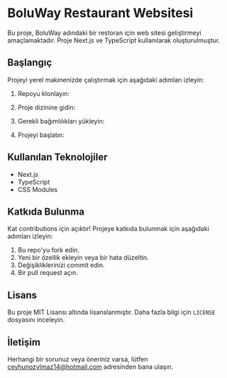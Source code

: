 # BoluWay Restaurant Websitesi

Bu proje, BoluWay adındaki bir restoran için web sitesi geliştirmeyi amaçlamaktadır. Proje Next.js ve TypeScript kullanılarak oluşturulmuştur.

## Başlangıç

Projeyi yerel makinenizde çalıştırmak için aşağıdaki adımları izleyin:

1. Repoyu klonlayın:

2. Proje dizinine gidin:

3. Gerekli bağımlılıkları yükleyin:

4. Projeyi başlatın:

## Kullanılan Teknolojiler

- Next.js
- TypeScript
- CSS Modules

## Katkıda Bulunma

Kat contributions için açıktır! Projeye katkıda bulunmak için aşağıdaki adımları izleyin:

1. Bu repo'yu fork edin.
2. Yeni bir özellik ekleyin veya bir hata düzeltin.
3. Değişikliklerinizi commit edin.
4. Bir pull request açın.

## Lisans

Bu proje MIT Lisansı altında lisanslanmıştır. Daha fazla bilgi için `LICENSE` dosyasını inceleyin.

## İletişim

Herhangi bir sorunuz veya öneriniz varsa, lütfen ceyhunozylmaz14@hotmail.com adresinden bana ulaşın.
